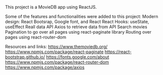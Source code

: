 
This project is a MovieDB app using ReactJS. 

Some of the features and functionalities were added to this project:
     Modern design: React Bootsrap, Google font, and React
     React Hooks: useState, useEffect
     Reall data API
     Axios to retrieve data from API
     Search movies
     Pagination  to go over all pages using react-paginate library
     Routing over pages using react-router-dom

Resources and links:
     https://www.themoviedb.org/
     https://www.npmjs.com/package/react-paginate
     https://react-bootstrap.github.io/
     https://fonts.google.com/about
     https://www.npmjs.com/package/react-router-dom
     https://www.npmjs.com/package/axios